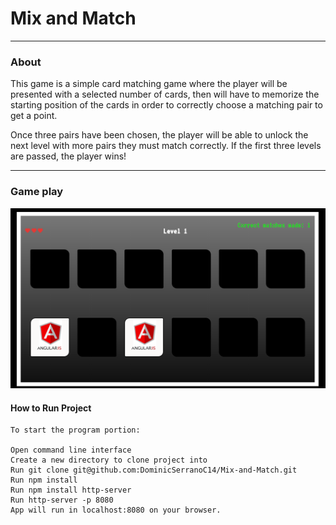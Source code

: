 # Mix and Match
---
### About
This game is a simple card matching game where the player will be presented with a selected number of cards, then will have to memorize the starting position of the cards in order to correctly choose a matching pair to get a point.

Once three pairs have been chosen, the player will be able to unlock the next level with more pairs they must match correctly. If the first three levels are passed, the player wins!

---


### Game play

![alt text](img/level-one-match.png 'Level One Game Play with one Successful Match')


#### How to Run Project
```
To start the program portion:

Open command line interface
Create a new directory to clone project into
Run git clone git@github.com:DominicSerranoC14/Mix-and-Match.git
Run npm install
Run npm install http-server
Run http-server -p 8080
App will run in localhost:8080 on your browser.
```
